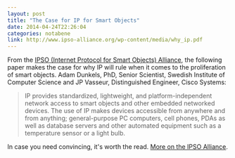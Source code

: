 ```yaml
---
layout: post
title: "The Case for IP for Smart Objects"
date: 2014-04-24T22:26:04
categories: notabene
link: http://www.ipso-alliance.org/wp-content/media/why_ip.pdf
---
```


From the [IPSO (Internet Protocol for Smart Objects) Alliance][ln1], the following paper makes the case for why IP will rule when it comes to the proliferation of smart objects. Adam Dunkels, PhD, Senior Scientist, Swedish Institute of Computer Science and JP Vasseur, Distinguished Engineer, Cisco Systems:

> IP provides standardized, lightweight, and platform-independent network access to smart objects and other embedded networked devices. The use of IP makes devices accessible from anywhere and from anything; general-purpose PC computers, cell phones, PDAs as well as database servers and other automated equipment such as a temperature sensor or a light bulb. 

In case you need convincing, it's worth the read. [More on the IPSO Alliance][ln2].

[ln1]: http://www.ipso-alliance.org/
[ln2]: http://www.ipso-alliance.org/about
